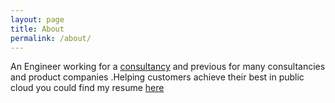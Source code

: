 ```yaml
---
layout: page
title: About
permalink: /about/
---
```


An Engineer working for a [consultancy][Rack] and previous for many consultancies and product companies .Helping customers achieve their best in public cloud
you could find my resume [here](https://www.linkedin.com/in/suseendran/)

[Rack]: https://www.rackspace.com
